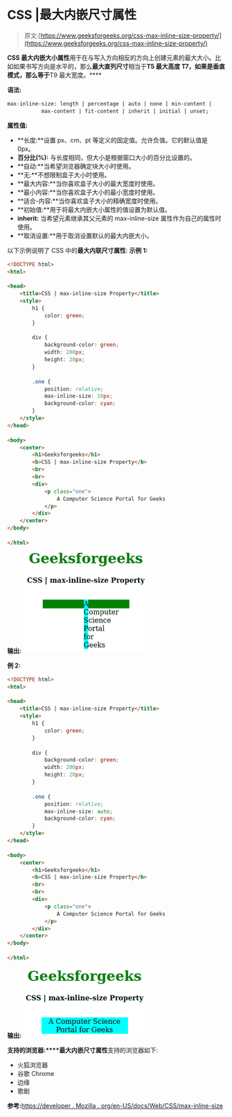 # CSS |最大内嵌尺寸属性

> 原文:[https://www.geeksforgeeks.org/css-max-inline-size-property/](https://www.geeksforgeeks.org/css-max-inline-size-property/)

**CSS 最大内嵌大小属性**用于在与写入方向相反的方向上创建元素的最大大小。比如如果书写方向是水平的，那么**最大直列尺寸**相当于**T5 最大高度 T7，如果是垂直模式，那么等于**T9 最大宽度。****

**语法:**

```html
max-inline-size: length | percentage | auto | none | min-content |
           max-content | fit-content | inherit | initial | unset;
```

**属性值:**

*   **长度:**设置 px、cm、pt 等定义的固定值。允许负值。它的默认值是 0px。
*   **百分比(%):** 与长度相同，但大小是根据窗口大小的百分比设置的。
*   **自动:**当希望浏览器确定块大小时使用。
*   **无:**不想限制盒子大小时使用。
*   **最大内容:**当你喜欢盒子大小的最大宽度时使用。
*   **最小内容:**当你喜欢盒子大小的最小宽度时使用。
*   **适合-内容:**当你喜欢盒子大小的精确宽度时使用。
*   **初始值:**用于将最大内嵌大小属性的值设置为默认值。
*   **inherit:** 当希望元素继承其父元素的 max-inline-size 属性作为自己的属性时使用。
*   **取消设置:**用于取消设置默认的最大内嵌大小。

以下示例说明了 CSS 中的**最大内联尺寸属性**:
**示例 1:**

```html
<!DOCTYPE html> 
<html> 

<head> 
    <title>CSS | max-inline-size Property</title> 
    <style> 
        h1 { 
            color: green; 
        } 

        div { 
            background-color: green; 
            width: 200px; 
            height: 20px; 
        } 

        .one { 
            position: relative; 
            max-inline-size: 10px; 
            background-color: cyan; 
        } 
    </style> 
</head> 

<body> 
    <center> 
        <h1>Geeksforgeeks</h1> 
        <b>CSS | max-inline-size Property</b> 
        <br> 
        <br> 
        <div> 
            <p class="one"> 
                A Computer Science Portal for Geeks 
            </p> 
        </div> 
    </center> 
</body> 

</html>                     
```

**输出:**
![](img/6717f28dd7d178968d663b35b72f29fe.png)

**例 2:**

```html
<!DOCTYPE html> 
<html> 

<head> 
    <title>CSS | max-inline-size Property</title> 
    <style> 
        h1 { 
            color: green; 
        } 

        div { 
            background-color: green; 
            width: 200px; 
            height: 20px; 
        } 

        .one { 
            position: relative; 
            max-inline-size: auto; 
            background-color: cyan; 
        } 
    </style> 
</head> 

<body> 
    <center> 
        <h1>Geeksforgeeks</h1> 
        <b>CSS | max-inline-size Property</b> 
        <br> 
        <br> 
        <div> 
            <p class="one"> 
                A Computer Science Portal for Geeks 
            </p> 
        </div> 
    </center> 
</body> 

</html>                     
```

**输出:**
![](img/e4953b005363e7ca0d36018d051e3c76.png)

**支持的浏览器:****最大内嵌尺寸属性**支持的浏览器如下:

*   火狐浏览器
*   谷歌 Chrome
*   边缘
*   歌剧

**参考:**[https://developer . Mozilla . org/en-US/docs/Web/CSS/max-inline-size](https://developer.mozilla.org/en-US/docs/Web/CSS/max-inline-size)